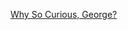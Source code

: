 ---
layout: post
wordpress_id: 868
wordpress_url: http://noesbueno.com/archives/868
date: '2010-11-21 17:01:03 -0600'
date_gmt: '2010-11-21 22:01:03 -0600'
body: |
  <p><a href="http://culturepopped.blogspot.com/2010/11/why-so-curious-george.html">Why So Curious, George?</a></p>
---